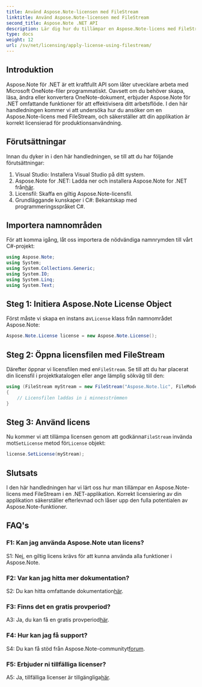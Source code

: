 ```yaml
---
title: Använd Aspose.Note-licensen med FileStream
linktitle: Använd Aspose.Note-licensen med FileStream
second_title: Aspose.Note .NET API
description: Lär dig hur du tillämpar en Aspose.Note-licens med FileStream i dina .NET-applikationer för sömlös integration.
type: docs
weight: 12
url: /sv/net/licensing/apply-license-using-filestream/
---
```

## Introduktion

Aspose.Note för .NET är ett kraftfullt API som låter utvecklare arbeta med Microsoft OneNote-filer programmatiskt. Oavsett om du behöver skapa, läsa, ändra eller konvertera OneNote-dokument, erbjuder Aspose.Note för .NET omfattande funktioner för att effektivisera ditt arbetsflöde. I den här handledningen kommer vi att undersöka hur du ansöker om en Aspose.Note-licens med FileStream, och säkerställer att din applikation är korrekt licensierad för produktionsanvändning.

## Förutsättningar

Innan du dyker in i den här handledningen, se till att du har följande förutsättningar:

1. Visual Studio: Installera Visual Studio på ditt system.
2.  Aspose.Note for .NET: Ladda ner och installera Aspose.Note for .NET från[här](https://releases.aspose.com/note/net/).
3. Licensfil: Skaffa en giltig Aspose.Note-licensfil.
4. Grundläggande kunskaper i C#: Bekantskap med programmeringsspråket C#.

## Importera namnområden

För att komma igång, låt oss importera de nödvändiga namnrymden till vårt C#-projekt:

```csharp
using Aspose.Note;
using System;
using System.Collections.Generic;
using System.IO;
using System.Linq;
using System.Text;
```

## Steg 1: Initiera Aspose.Note License Object

 Först måste vi skapa en instans av`License` klass från namnområdet Aspose.Note:

```csharp
Aspose.Note.License license = new Aspose.Note.License();
```

## Steg 2: Öppna licensfilen med FileStream

 Därefter öppnar vi licensfilen med en`FileStream`. Se till att du har placerat din licensfil i projektkatalogen eller ange lämplig sökväg till den:

```csharp
using (FileStream myStream = new FileStream("Aspose.Note.lic", FileMode.Open))
{
    // Licensfilen laddas in i minnesströmmen
}
```

## Steg 3: Använd licens

 Nu kommer vi att tillämpa licensen genom att godkänna`FileStream` invända mot`SetLicense` metod för`License` objekt:

```csharp
license.SetLicense(myStream);
```

## Slutsats

I den här handledningen har vi lärt oss hur man tillämpar en Aspose.Note-licens med FileStream i en .NET-applikation. Korrekt licensiering av din applikation säkerställer efterlevnad och låser upp den fulla potentialen av Aspose.Note-funktioner.

## FAQ's

### F1: Kan jag använda Aspose.Note utan licens?

S1: Nej, en giltig licens krävs för att kunna använda alla funktioner i Aspose.Note.

### F2: Var kan jag hitta mer dokumentation?

 S2: Du kan hitta omfattande dokumentation[här](https://reference.aspose.com/note/net/).

### F3: Finns det en gratis provperiod?

A3: Ja, du kan få en gratis provperiod[här](https://releases.aspose.com/).

### F4: Hur kan jag få support?

 S4: Du kan få stöd från Aspose.Note-communityt[forum](https://forum.aspose.com/c/note/28).

### F5: Erbjuder ni tillfälliga licenser?

 A5: Ja, tillfälliga licenser är tillgängliga[här](https://purchase.aspose.com/temporary-license/).